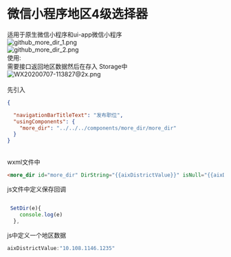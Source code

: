 # 微信小程序地区4级选择器

 适用于原生微信小程序和ui-app微信小程序<br />![github_more_dir_1.png](https://cxt.cdn.wlphp.cn/github_more_dir_1.png)<br />![github_more_dir_2.png](https://cxt.cdn.wlphp.cn/github_more_dir_2.png
)<br />使用:<br />需要接口返回地区数据然后在存入 Storage中<br />![WX20200707-113827@2x.png](https://cxt.cdn.wlphp.cn/github_more_dir_3.png)<br />
<br />先引入
```json
{

  "navigationBarTitleText": "发布职位",
  "usingComponents": {
    "more_dir": "../../../components/more_dir/more_dir"
  }
}
```

<br />wxml文件中
```html
<more_dir id="more_dir" DirString="{{aixDistrictValue}}" isNull="{{aixDistrictValue==null}}" A_Style="{{aixDistrictValue==null ? 'color:#c7c7c7' : ''}}" NullText="请选择地区"  bind:callSave="SetDir"></more_dir>
```
js文件中定义保存回调
```javascript

 SetDir(e){
    console.log(e)
  },
```
js中定义一个地区数据
```javascript
aixDistrictValue:"10.108.1146.1235"
```


